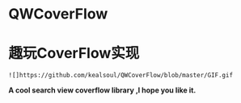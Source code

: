 # QWCoverFlow
趣玩CoverFlow实现
====
	![]https://github.com/kealsoul/QWCoverFlow/blob/master/GIF.gif
__A cool search view coverflow library ,I hope you like it.__


